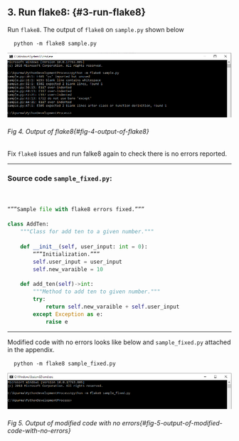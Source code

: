 ## 3\. Run flake8: {#3-run-flake8}



Run `flake8`. The output of `flake8` on `sample.py` shown below



```shell
  python -m flake8 sample.py
```



![](/media/image4.png)
###### Fig 4. Output of flake8{#fig-4-output-of-flake8}

Fix `flake8` issues and run falke8 again to check there is no errors reported.

---

### Source code `sample_fixed.py`:



```python


“””Sample file with flake8 errors fixed.”””

class AddTen:
    """Class for add ten to a given number."""

    def __init__(self, user_input: int = 0):
        “””Initialization.”””
        self.user_input = user_input
        self.new_varaible = 10

    def add_ten(self)->int:
        """Method to add ten to given number."""
        try:
            return self.new_varaible + self.user_input
        except Exception as e:
            raise e

```

---

Modified code with no errors looks like below and `sample_fixed.py` attached in the appendix.

```shell
  python -m flake8 sample_fixed.py
```
![](/media/image5.png)
###### Fig 5. Output of modified code with no errors{#fig-5-output-of-modified-code-with-no-errors}

<br>
